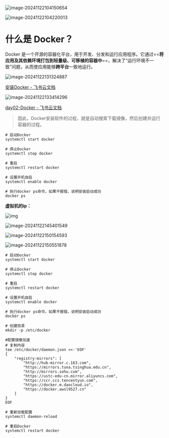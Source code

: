 ![image-20241122104150654](D:\md_image\image-20241122104150654.png)

![image-20241122104220013](D:\md_image\image-20241122104220013.png)

#  **什么是 Docker？**

Docker 是一个开源的容器化平台，用于开发、分发和运行应用程序。它通过==**将应用及其依赖环境打包到轻量级、可移植的容器中**==，解决了“运行环境不一致”问题，从而使应用能够**跨平台**一致地运行。

![image-20241122131324887](D:\md_image\image-20241122131324887.png)

[‍﻿‌‌‌‬‍‬‬‍‍‬⁠⁠‬‬‌‬‬‌‌‍⁠‍‌‌安装Docker - 飞书云文档](https://b11et3un53m.feishu.cn/wiki/Rfocw7ctXij2RBkShcucLZbrn2d)



 ![image-20241122133414296](D:\md_image\image-20241122133414296.png)

[‍‬‌﻿‍‌﻿⁠‬‌‍﻿⁠‍‍⁠﻿‍⁠‍﻿⁠﻿﻿⁠‌⁠day02-Docker - 飞书云文档](https://b11et3un53m.feishu.cn/wiki/MWQIw4Zvhil0I5ktPHwcoqZdnec)

> 因此，Docker安装软件的过程，就是自动搜索下载镜像，然后创建并运行容器的过程。

```shell
# 启动Docker
systemctl start docker

# 停止Docker
systemctl stop docker

# 重启
systemctl restart docker

# 设置开机自启
systemctl enable docker

# 执行docker ps命令，如果不报错，说明安装启动成功
docker ps
```





**虚拟机的ip：**

 ![img](D:\md_image\Snipaste_2024-11-22_11-22-55.png)

 ![image-20241122145401549](D:\md_image\image-20241122145401549.png)

 ![image-20241122150154593](D:\md_image\image-20241122150154593.png)

![image-20241122150551878](D:\md_image\image-20241122150551878.png)



```shell
# 启动Docker
systemctl start docker

# 停止Docker
systemctl stop docker

# 重启
systemctl restart docker

# 设置开机自启
systemctl enable docker

# 执行docker ps命令，如果不报错，说明安装启动成功
docker ps
```

```shell
# 创建目录
mkdir -p /etc/docker

#配置镜像加速
# 复制内容
tee /etc/docker/daemon.json <<-'EOF'
{
    "registry-mirrors": [
        "http://hub-mirror.c.163.com",
        "https://mirrors.tuna.tsinghua.edu.cn",
        "http://mirrors.sohu.com",
        "https://ustc-edu-cn.mirror.aliyuncs.com",
        "https://ccr.ccs.tencentyun.com",
        "https://docker.m.daocloud.io",
        "https://docker.awsl9527.cn"
    ]
}
EOF

# 重新加载配置
systemctl daemon-reload

# 重启Docker
systemctl restart docker
```

